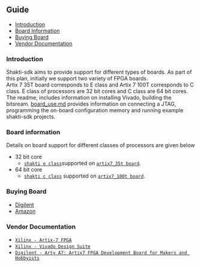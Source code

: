 ## Guide
  * [Introduction](#introduction)
  * [Board Information](#board-information)
  * [Buying Board](#buying-board)
  * [Vendor Documentation](#vendor-documentation)
  
### Introduction ###

Shakti-sdk aims to provide support for different types of boards. As part of this plan, initially we support two variety of FPGA boards. <br/>
Artix 7 35T board corresponds to E class and Artix 7 100T corresponds to C class. E class of processors are 32 bit cores and C class are 64 bit cores.<br/>
The readme, includes information on installing Vivado, building the bitsream. [board_use.md](https://gitlab.com/shaktiproject/software/shakti-sdk/blob/master/doc/board_use.md) provides information on connecting a JTAG, programming the on-board configuration memory and running example shakti-sdk projects.

### Board information ###
Details on board support for different classes of processors are given below

- 32 bit core
  * [`shakti e class`](https://shakti.org.in/e-class.html)supported on [`artix7_35t board`](https://www.xilinx.com/products/boards-and-kits/arty.html).
- 64 bit core
  * [`shakti c class`](https://shakti.org.in/c-class.html) supported on [`artix7_100t board`](https://www.xilinx.com/products/boards-and-kits/1-w51quh.html).

### Buying Board  ###
  - [Digilent](https://store.digilentinc.com/arty-a7-artix-7-fpga-development-board-for-makers-and-hobbyists/)
  - [Amazon](https://www.amazon.in/Digilent-Artix-7-Development-Makers-Hobbyists/dp/B017BOBNEO?tag=googinhydr18418-21)
  
### Vendor Documentation ###

   - [`Xilinx - Artix-7 FPGA`](https://www.xilinx.com/products/silicon-devices/fpga/artix-7.html/) 
   - [`Xilinx - Vivado Design Suite`](https://www.xilinx.com/products/design-tools/vivado.html/) 
   - [`Digilent - Arty A7: Artix7 FPGA Development Board for Makers and Hobbyists`](https://store.digilentinc.com/arty-a7-artix-7-fpga-development-board-for-makers-and-hobbyists/)

